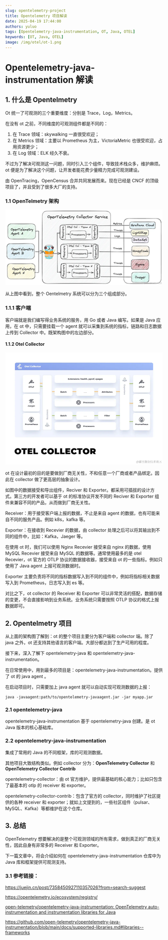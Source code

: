 ```yaml
---
slug: opentelemetry-project
title: Opentelemetry 项目解读
date: 2025-04-19 17:44:00
authors: yuluo
tags: [Opentelemetry-java-instrumentation, OT, Java, OTEL]
keywords: [OT, Java, OTEL]
image: /img/otel/ot-1.png
---
```


<!-- truncate -->

# Opentelemetry-java-instrumentation 解读

## 1. 什么是 Opentelmetry 

Ot 统一了可观测的三个重要维度：分别是 Trace，Log，Metrics。

在没有 ot 之前，不同维度的可观测组件都是不同的：

1. 在 Trace 领域：skywalking 一直很受欢迎；
2. 在 Metrics 领域：主要以 Prometheus 为主，VictoriaMetric 也很受欢迎，占用资源更少；
3. 在 Log 领域：ELK 经久不衰。

不过为了解决可观测这一问题，同时引入三个组件，导致技术栈众多，维护麻烦。ot 便是为了解决这个问题，让开发者能花费少量精力完成可观测建设。

由  OpenTracing，OpenCensus 合并共同发展而来。现在已经是 CNCF 的顶级项目了，并且受到了很多大厂的支持。

### 1.1 OpenTelmetry 架构

![ot 架构](/img/otel/ot-1.png)

从上图中看到，整个 Oentelmetry 系统可以分为三个组成部分。

### 1.1.1 客户端

客户端就是我们编写得业务系统的服务，用 Go 或者 Java 编写。如果是 Java 应用，在 ot 中，只需要挂载一个 agent 就可以采集到系统的指标，链路和日志数据上传到 Collector 中。既架构图中的左边部分。

#### 1.1.2 Otel Collector

![ot collector](/img/otel/ot-2.png)

ot 在设计最初的目的是要做到厂商无关性，不和任意一个厂商或者产品绑定。因此在 collector 做了更高层的抽象设计。

如图中的数据接受和导出组件，Reciver 和 Exporter。都采用可插拔的设计方式。第三方的开发者可以基于 ot 的标准协议开发不同的 Reciver 和 Exporter 组件来兼容不同的产品，从而做到厂商无关性。

Receiver：用于接受客户端上报的数据，不止是来自 agent 的数据，也有可能来自不同的服务产品。例如 k8s，kafka 等。

Exporter：在接收到 Recevier 的数据，由 collector 处理之后可以将其输出到不同的组件中，比如：Kafka，Jaeger 等。

在使用 ot 时，我们可以使用 Nginx Recevier 接受来自 nginx 的数据，使用 MySQL Recevier 接受来自 MySQL 的数据等。通常使用最多的是 otel Recevier，ot 官方的 OTLP 协议的数据接收器，接受来自 ot 的一些指标。例如只使用了 Java agent 上报可观测数据时。

Exporter 主要负责将不同的指标数据写入到不同的组件中，例如将指标相关数据写入到 Prometheus，日志写入到 es 等。

对比之下，ot collector 的 Receiver 和 Exporter 可以非常灵活的搭配，数据存储的变更，不会直接影响到业务系统。业务系统只需要按照 OTLP 协议的格式上报数据即可。

## 2. Opentelmetry 项目

从上面的架构图了解到：ot 的整个项目主要分为客户端和 collector 端。除了 java 之外，ot 还支持其他语言的客户端。大部分都达到了生产可用的程度。

接下来，深入了解下 opentelemetry-java 和 opentelemetry-java-instrumentation。

在日常使用中，用到最多的项目是：opentelemetry-java-instrumentation。提供了 ot 的 java agent 。

在启动项目时，只需要加上 java agent 就可以自动实现可观测数据的上报：

```shell
java -javaagent:path/to/opentelemetry-javaagent.jar -jar myapp.jar
```

### 2.1 opentelemetry-java

opentelemetry-java-instrumentation 基于 opentelemetry-java 创建。是 ot Java 版本的核心基础库。

### 2.2 opentelemetry-java-instrumentation

集成了常用的 Java 的不同框架，库的可观测数据。

其他项目大致结构类似。例如 collector 分为：**OpenTelemetry Collector** 和 **OpenTelemetry Collector Contrib**

opentelemetry-collector：由 ot 官方维护，提供最基础的核心能力；比如只包含了最基本的 otlp 的 receiver 和 exporter。

opentelemetry-collector-contrib：包含了官方的 collector，同时维护了社区提供的各种 receiver 和 exporter；就如上文提到的，一些社区组件（pulsar、MySQL、Kafka）等都维护在这个仓库。

## 3. 总结

 OpenTelemetry 想要解决的是整个可观测领域的所有需求，做到真正的厂商无关性，因此自身有非常多的 Receiver 和 Exporter。

下一篇文章中，将会介绍如何在 opentelemetry-java-instrumentation 仓库中为 Java 库和框架提供可观测支持。

### 3.1 参考链接：

https://juejin.cn/post/7358450927110357026?from=search-suggest

https://opentelemetry.io/ecosystem/registry/

[open-telemetry/opentelemetry-java-instrumentation: OpenTelemetry auto-instrumentation and instrumentation libraries for Java](https://github.com/open-telemetry/opentelemetry-java-instrumentation)

https://github.com/open-telemetry/opentelemetry-java-instrumentation/blob/main/docs/supported-libraries.md#libraries--frameworks
